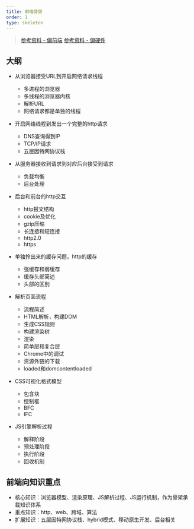 ```yaml
---
title: 前端骨架
order: 1
type: skeleton
---
```


> [参考资料 - 偏前端](https://dailc.github.io/2018/03/12/whenyouenteraurl.html)
> [参考资料 - 偏硬件](http://fex.baidu.com/blog/2014/05/what-happen/)

## 大纲
- 从浏览器接受URL到开启网络请求线程
    - 多进程的浏览器
    - 多线程的浏览器内核
    - 解析URL
    - 网络请求都是单独的线程

- 开启网络线程到发出一个完整的http请求
    - DNS查询得到IP
    - TCP/IP请求
    - 五层因特网协议栈
  
- 从服务器接收到请求到对应后台接受到请求
    - 负载均衡
    - 后台处理

- 后台和前台的http交互
    - http报文结构
    - cookie及优化
    - gzip压缩
    - 长连接和短连接
    - http2.0
    - https

- 单独拎出来的缓存问题，http的缓存
    - 强缓存和弱缓存
    - 缓存头部简述
    - 头部的区别

- 解析页面流程
    - 流程简述
    - HTML解析，构建DOM
    - 生成CSS规则
    - 构建渲染树
    - 渲染
    - 简单层和复合层
    - Chrome中的调试
    - 资源外链的下载
    - loaded和domcontentloaded

- CSS可视化格式模型
    - 包含块
    - 控制框
    - BFC
    - IFC

- JS引擎解析过程
    - 解释阶段
    - 预处理阶段
    - 执行阶段
    - 回收机制

## 前端向知识重点
- 核心知识：浏览器模型、渲染原理、JS解析过程、JS运行机制，作为骨架承载知识体系
- 重点知识：http、web、跨域、算法
- 扩展知识：五层因特网协议栈、hybrid模式、移动原生开发、后台相关